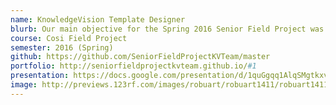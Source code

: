 ```yaml
---
name: KnowledgeVision Template Designer
blurb: Our main objective for the Spring 2016 Senior Field Project was to create a tool for KnowledgeVision that allows their customers and non-technical staff to create customized templates without the necessity of front-end development skills.
course: Cosi Field Project
semester: 2016 (Spring)
github: https://github.com/SeniorFieldProjectKVTeam/master
portfolio: http://seniorfieldprojectkvteam.github.io/#1
presentation: https://docs.google.com/presentation/d/1quGgqq1AlqSMgtkxvwH4pcnWwp6-4HdjbLmVXeubaUE/edit?usp=sharing
image: http://previews.123rf.com/images/robuart/robuart1411/robuart141100142/33567965-Office-teamwork-workers-business-management-meeting-and-brainstorming-on-square-table-in-top-view-fl-Stock-Vector.jpg
---
```

